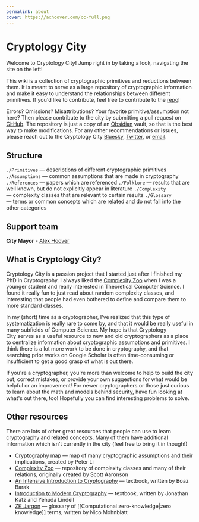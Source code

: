 ```yaml
---
permalink: about
cover: https://axhoover.com/cc-full.png
---
```

# Cryptology City
Welcome to Cryptology City! Jump right in by taking a look, navigating the site on the left!

This wiki is a collection of cryptographic primitives and reductions between them. It is meant to serve as a large repository of cryptographic information and make it easy to understand the relationships between different primitives. If you'd like to contribute, feel free to contribute to the [repo](https://github.com/axhoover/cryptology.city)!

Errors? Omissions? Misattributions? Your favorite primitive/assumption not here? Then please contribute to the city by submitting a pull request on [GitHub](https://github.com/axhoover/cryptology.city). The repository is just a copy of an [Obsidian](https://obsidian.md) vault, so that is the best way to make modifications. For any other recommendations or issues, please reach out to the Cryptology City [Bluesky](https://bsky.app/profile/cryptology.city), [Twitter](https://twitter.com/cryptologycity), or [email](mailto:cryptologycity@gmail.com).

## Structure
`./Primitives` — descriptions of different cryptographic primitives
`./Assumptions` — common assumptions that are made in cryptography
`./References` — papers which are referenced
`./Folklore` — results that are well known, but do not explicitly appear in literature
`./Complexity` — complexity classes that are relevant to certain results
`./Glossary` — terms or common concepts which are related and do not fall into the other categories

## Support team
**City Mayor** - [Alex Hoover](https://axhoover.com/)


## What is Cryptology City?
Cryptology City is a passion project that I started just after I finished my PhD in Cryptography. I always liked the [Complexity Zoo](https://complexityzoo.net/) when I was a younger student and really interested in Theoretical Computer Science. I found it really fun to just read about random complexity classes, and interesting that people had even bothered to define and compare them to more standard classes.

In my (short) time as a cryptographer, I've realized that this type of systematization is really rare to come by, and that it would be really useful in many subfields of Computer Science. My hope is that Cryptology City serves as a useful resource to new and old cryptographers as a place to centralize information about cryptographic assumptions and primitives. I think there is a lot more work to be done in cryptography, and that searching prior works on Google Scholar is often time-consuming or insufficient to get a good grasp of what is out there.

If you're a cryptographer, you're more than welcome to help to build the city out, correct mistakes, or provide your own suggestions for what would be helpful or an improvement! For newer cryptographers or those just curious to learn about the math and models behind security, have fun looking at what's out there, too! Hopefully you can find interesting problems to solve.

## Other resources
There are lots of other great resources that people can use to learn cryptography and related concepts. Many of them have additional information which isn't currently in the city (feel free to bring it in though!)
- [Cryptography map](https://www.cryptographymap.com/) — map of many cryptographic assumptions and their implications, created by Peter Li
- [Complexity Zoo](https://complexityzoo.net/) — repository of complexity classes and many of their relations, originally created by Scott Aaronson
- [An Intensive Introduction to Cryptography](https://intensecrypto.org/public/) — textbook, written by Boaz Barak
- [Introduction to Modern Cryptography](http://staff.ustc.edu.cn/~mfy/moderncrypto/reading%20materials/Introduction_to_Modern_Cryptography.pdf) — textbook, written by Jonathan Katz and Yehuda Lindell
- [ZK Jargon](https://zkjargon.github.io/) — glossary of [[Computational zero-knowledge|zero knowledge]] terms, written by Nico Mohnblatt